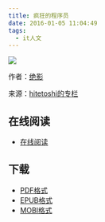 ```yaml
---
title: 疯狂的程序员
date: 2016-01-05 11:04:49
tags:
  - it人文
---
```


![](https://ek8whxe.cloudimg.io/s/width/226/https://www.gitbook.com/cover/book/wizardforcel/feng-kuang-de-cheng-xu-yuan.jpg?build=1451962654954&v=12.0.2)

作者：[绝影](http://my.csdn.net/hitetoshi)

来源：[hitetoshi的专栏](http://blog.csdn.net/hitetoshi)

<!--more-->

## 在线阅读 ##

+ [在线阅读](https://www.gitbook.com/book/wizardforcel/feng-kuang-de-cheng-xu-yuan/details)

## 下载 ##

+ [PDF格式](https://www.gitbook.com/download/pdf/book/wizardforcel/feng-kuang-de-cheng-xu-yuan)
+ [EPUB格式](https://www.gitbook.com/download/epub/book/wizardforcel/feng-kuang-de-cheng-xu-yuan)
+ [MOBI格式](https://www.gitbook.com/download/mobi/book/wizardforcel/feng-kuang-de-cheng-xu-yuan)